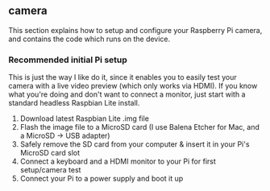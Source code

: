 ## camera

This section explains how to setup and configure your Raspberry Pi camera, and contains the code which runs on the device.

### Recommended initial Pi setup

This is just the way I like do it, since it enables you to easily test your camera with a live video preview (which only works via HDMI). If you know what you're doing and don't want to connect a monitor, just start with a standard headless Raspbian Lite install.

1. Download latest Raspbian Lite .img file
2. Flash the image file to a MicroSD card (I use Balena Etcher for Mac, and a MicroSD -> USB adapter)
3. Safely remove the SD card from your computer & insert it in your Pi's MicroSD card slot
4. Connect a keyboard and a HDMI monitor to your Pi for first setup/camera test
5. Connect your Pi to a power supply and boot it up


